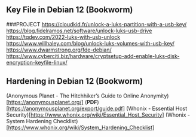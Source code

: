 ## Key File in Debian 12 (Bookworm)

###PROJECT
https://cloudkid.fr/unlock-a-luks-partition-with-a-usb-key/  
https://blog.fidelramos.net/software/unlock-luks-usb-drive  
https://tqdev.com/2022-luks-with-usb-unlock  
https://www.willhaley.com/blog/unlock-luks-volumes-with-usb-key/  
https://www.dwarmstrong.org/fde-debian/  
https://www.cyberciti.biz/hardware/cryptsetup-add-enable-luks-disk-encryption-keyfile-linux/  

## Hardening in Debian 12 (Bookworm)

(Anonymous Planet - The Hitchhiker’s Guide to Online Anonymity)[https://anonymousplanet.org/] (**PDF**)[https://anonymousplanet.org/export/guide.pdf]
(Whonix - Essential Host Security)[https://www.whonix.org/wiki/Essential_Host_Security]
(Whonix - System Hardening Checklist)[https://www.whonix.org/wiki/System_Hardening_Checklist]

